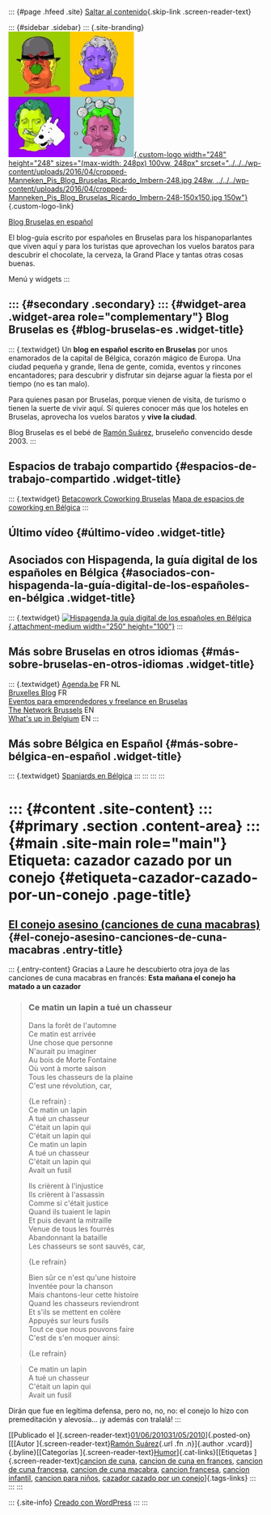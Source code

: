 ::: {#page .hfeed .site}
[Saltar al contenido](index.html#content){.skip-link
.screen-reader-text}

::: {#sidebar .sidebar}
::: {.site-branding}
[![](../../../wp-content/uploads/2016/04/cropped-Manneken_Pis_Blog_Bruselas_Ricardo_Imbern-248.jpg){.custom-logo
width="248" height="248" sizes="(max-width: 248px) 100vw, 248px"
srcset="../../../wp-content/uploads/2016/04/cropped-Manneken_Pis_Blog_Bruselas_Ricardo_Imbern-248.jpg 248w, ../../../wp-content/uploads/2016/04/cropped-Manneken_Pis_Blog_Bruselas_Ricardo_Imbern-248-150x150.jpg 150w"}](../../../index.html){.custom-logo-link}

[Blog Bruselas en español](../../../index.html)

El blog-guía escrito por españoles en Bruselas para los hispanoparlantes
que viven aquí y para los turistas que aprovechan los vuelos baratos
para descubrir el chocolate, la cerveza, la Grand Place y tantas otras
cosas buenas.

Menú y widgets
:::

::: {#secondary .secondary}
::: {#widget-area .widget-area role="complementary"}
Blog Bruselas es {#blog-bruselas-es .widget-title}
----------------

::: {.textwidget}
Un **blog en español escrito en Bruselas** por unos enamorados de la
capital de Bélgica, corazón mágico de Europa. Una ciudad pequeña y
grande, llena de gente, comida, eventos y rincones encantadores; para
descubrir y disfrutar sin dejarse aguar la fiesta por el tiempo (no es
tan malo).

Para quienes pasan por Bruselas, porque vienen de visita, de turismo o
tienen la suerte de vivir aquí. Sí quieres conocer más que los hoteles
en Bruselas, aprovecha los vuelos baratos y **vive la ciudad**.

Blog Bruselas es el bebé de [Ramón Suárez](http://www.ramonsuarez.com),
bruseleño convencido desde 2003.
:::

Espacios de trabajo compartido {#espacios-de-trabajo-compartido .widget-title}
------------------------------

::: {.textwidget}
[Betacowork Coworking Bruselas](http://www.betacowork.com) [Mapa de
espacios de coworking en Bélgica](http://coworkingbelgium.com)
:::

Último vídeo {#último-vídeo .widget-title}
------------

Asociados con Hispagenda, la guía digital de los españoles en Bélgica {#asociados-con-hispagenda-la-guía-digital-de-los-españoles-en-bélgica .widget-title}
---------------------------------------------------------------------

::: {.textwidget}
[![Hispagenda,la guía digital de los españoles en
Bélgica](../../../wp-content/uploads/2010/04/Hispagenda-250px.gif "Hispagenda, la guía digital de los españoles en Bélgica"){.attachment-medium
width="250" height="100"}](http://www.hispagenda.com)
:::

Más sobre Bruselas en otros idiomas {#más-sobre-bruselas-en-otros-idiomas .widget-title}
-----------------------------------

::: {.textwidget}
[Agenda.be](http://www.agenda.be) FR NL\
[Bruxelles Blog](http://www.bxlblog.be/) FR\
[Eventos para emprendedores y freelance en
Bruselas](http://www.betacowork.com/events/)\
[The Network
Brussels](http://groups.yahoo.com/group/TheNetworkBrussels/) EN\
[What\'s up in Belgium](http://www.whatsupin.be/) EN
:::

Más sobre Bélgica en Español {#más-sobre-bélgica-en-español .widget-title}
----------------------------

::: {.textwidget}
[Spaniards en Bélgica](http://www.spaniards.es/paises/belgica)
:::
:::
:::
:::

::: {#content .site-content}
::: {#primary .section .content-area}
::: {#main .site-main role="main"}
Etiqueta: cazador cazado por un conejo {#etiqueta-cazador-cazado-por-un-conejo .page-title}
======================================

[El conejo asesino (canciones de cuna macabras)](../../../index.html?p=2046) {#el-conejo-asesino-canciones-de-cuna-macabras .entry-title}
----------------------------------------------------------------------------

::: {.entry-content}
Gracias a Laure he descubierto otra joya de las canciones de cuna
macabras en francés: **Esta mañana el conejo ha matado a un cazador**

> ### Ce matin un lapin a tué un chasseur
>
> Dans la forêt de l'automne\
> Ce matin est arrivée\
> Une chose que personne\
> N'aurait pu imaginer\
> Au bois de Morte Fontaine\
> Où vont à morte saison\
> Tous les chasseurs de la plaine\
> C'est une révolution, car,
>
> {Le refrain} :\
> Ce matin un lapin\
> A tué un chasseur\
> C'était un lapin qui\
> C'était un lapin qui\
> Ce matin un lapin\
> A tué un chasseur\
> C'était un lapin qui\
> Avait un fusil
>
> Ils crièrent à l'injustice\
> Ils crièrent à l'assassin\
> Comme si c'était justice\
> Quand ils tuaient le lapin\
> Et puis devant la mitraille\
> Venue de tous les fourrés\
> Abandonnant la bataille\
> Les chasseurs se sont sauvés, car,
>
> {Le refrain}
>
> Bien sûr ce n'est qu'une histoire\
> Inventée pour la chanson\
> Mais chantons-leur cette histoire\
> Quand les chasseurs reviendront\
> Et s'ils se mettent en colère\
> Appuyés sur leurs fusils\
> Tout ce que nous pouvons faire\
> C'est de s'en moquer ainsi:
>
> {Le refrain}

> Ce matin un lapin\
> A tué un chasseur\
> C'était un lapin qui\
> Avait un fusil

Dirán que fue en legítima defensa, pero no, no, no: el conejo lo hizo
con premeditación y alevosía... ¡y además con tralalá!
:::

[[Publicado el
]{.screen-reader-text}[01/06/201031/05/2010](../../../index.html?p=2046)]{.posted-on}[[[Autor
]{.screen-reader-text}[Ramón
Suárez](../../2010/04/30/index.html?author=2){.url .fn .n}]{.author
.vcard}]{.byline}[[Categorías
]{.screen-reader-text}[Humor](../../category/humor/index.html)]{.cat-links}[[Etiquetas
]{.screen-reader-text}[cancion de cuna](../cancion-de-cuna/index.html),
[cancion de cuna en frances](../cancion-de-cuna-en-frances/index.html),
[cancion de cuna francesa](../cancion-de-cuna-francesa/index.html),
[cancion de cuna macabra](../cancion-de-cuna-macabra/index.html),
[cancion francesa](../cancion-francesa/index.html), [cancion
infantil](../cancion-infantil/index.html), [cancion para
niños](../cancion-para-ninos/index.html), [cazador cazado por un
conejo](index.html)]{.tags-links}
:::
:::
:::

::: {.site-info}
[Creado con WordPress](https://es.wordpress.org/)
:::
:::
